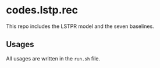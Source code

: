 # codes.lstp.rec
This repo includes the LSTPR model and the seven baselines.
## Usages
All usages are written in the ```run.sh``` file.
